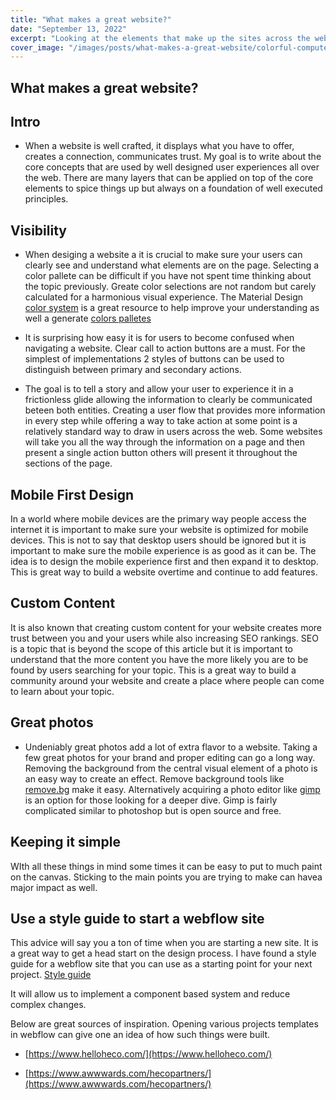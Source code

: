 ```yaml
---
title: "What makes a great website?"
date: "September 13, 2022"
excerpt: "Looking at the elements that make up the sites across the web we can establish some direct corelations many if not all have in common."
cover_image: "/images/posts/what-makes-a-great-website/colorful-computer.jpeg"
---
```


## What makes a great website?

## Intro

- When a website is well crafted, it displays what you have to offer, creates a connection, communicates trust. My goal is to write about the core concepts that are used by well designed user experiences all over the web. There are many layers that can be applied on top of the core elements to spice things up but always on a foundation of well executed principles.

## Visibility

- When desiging a website a it is crucial to make sure your users can clearly see and understand what elements are on the page. Selecting a color pallete can be difficult if you have not spent time thinking about the topic previously. Greate color selections are not random but carely calculated for a harmonious visual experience. The Material Design [color system](https://material.io/design/color/the-color-system.html#color-usage-and-palettes) is a great resource to help improve your understanding as well a generate [colors palletes](https://material.io/design/color/the-color-system.html#tools-for-picking-colors)

- It is surprising how easy it is for users to become confused when navigating a website. Clear call to action buttons are a must. For the simplest of implementations 2 styles of buttons can be used to distinguish between primary and secondary actions.
- The goal is to tell a story and allow your user to experience it in a frictionless glide allowing the information to clearly be communicated beteen both entities. Creating a user flow that provides more information in every step while offering a way to take action at some point is a relatively standard way to draw in users across the web. Some websites will take you all the way through the information on a page and then present a single action button others will present it throughout the sections of the page.

## Mobile First Design

In a world where mobile devices are the primary way people access the internet it is important to make sure your website is optimized for mobile devices. This is not to say that desktop users should be ignored but it is important to make sure the mobile experience is as good as it can be. The idea is to design the mobile experience first and then expand it to desktop. This is great way to build a website overtime and continue to add features.

## Custom Content

It is also known that creating custom content for your website creates more trust between you and your users while also increasing SEO rankings. SEO is a topic that is beyond the scope of this article but it is important to understand that the more content you have the more likely you are to be found by users searching for your topic. This is a great way to build a community around your website and create a place where people can come to learn about your topic.

## Great photos

- Undeniably great photos add a lot of extra flavor to a website. Taking a few great photos for your brand and proper editing can go a long way. Removing the background from the central visual element of a photo is an easy way to create an effect. Remove background tools like [remove.bg](https://www.remove.bg/) make it easy. Alternatively acquiring a photo editor like [gimp](https://www.gimp.org/) is an option for those looking for a deeper dive. Gimp is fairly complicated similar to photoshop but is open source and free.

## Keeping it simple

WIth all these things in mind some times it can be easy to put to much paint on the canvas. Sticking to the main points you are trying to make can havea major impact as well.

## Use a style guide to start a webflow site

This advice will say you a ton of time when you are starting a new site. It is a great way to get a head start on the design process. I have found a style guide for a webflow site that you can use as a starting point for your next project. [Style guide](https://webflow.com/website/Style-Guide)

It will allow us to implement a component based system and reduce complex changes.

Below are great sources of inspiration. Opening various projects templates in webflow can give one an idea of how such things were built.

- [https://www.helloheco.com/](https://www.helloheco.com/)

- [https://www.awwwards.com/hecopartners/](https://www.awwwards.com/hecopartners/)
